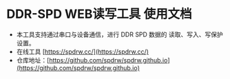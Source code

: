 # DDR-SPD WEB读写工具 使用文档

 - 本工具支持通过串口与设备通信，进行 DDR SPD 数据的 读取、写入、写保护设置。
 - 在线工具 [https://spdrw.cc/](https://spdrw.cc/)
 - 仓库地址：[https://github.com/spdrw/spdrw.github.io](https://github.com/spdrw/spdrw.github.io)


